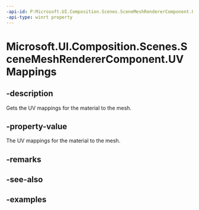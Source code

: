 ```yaml
---
-api-id: P:Microsoft.UI.Composition.Scenes.SceneMeshRendererComponent.UVMappings
-api-type: winrt property
---
```


<!-- Property syntax.
public SceneMeshMaterialAttributeMap UVMappings { get; }
-->

# Microsoft.UI.Composition.Scenes.SceneMeshRendererComponent.UVMappings

## -description

Gets the UV mappings for the material to the mesh.

## -property-value

The UV mappings for the material to the mesh.

## -remarks

## -see-also

## -examples

